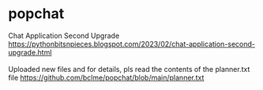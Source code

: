 # popchat
Chat Application Second Upgrade
<br>https://pythonbitsnpieces.blogspot.com/2023/02/chat-application-second-upgrade.html
<br><br>Uploaded new files and for details, pls read the contents of the planner.txt file
https://github.com/bclme/popchat/blob/main/planner.txt

